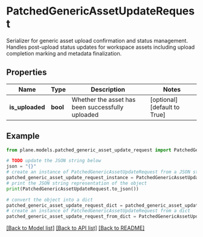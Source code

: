# PatchedGenericAssetUpdateRequest

Serializer for generic asset upload confirmation and status management.  Handles post-upload status updates for workspace assets including upload completion marking and metadata finalization.

## Properties

Name | Type | Description | Notes
------------ | ------------- | ------------- | -------------
**is_uploaded** | **bool** | Whether the asset has been successfully uploaded | [optional] [default to True]

## Example

```python
from plane.models.patched_generic_asset_update_request import PatchedGenericAssetUpdateRequest

# TODO update the JSON string below
json = "{}"
# create an instance of PatchedGenericAssetUpdateRequest from a JSON string
patched_generic_asset_update_request_instance = PatchedGenericAssetUpdateRequest.from_json(json)
# print the JSON string representation of the object
print(PatchedGenericAssetUpdateRequest.to_json())

# convert the object into a dict
patched_generic_asset_update_request_dict = patched_generic_asset_update_request_instance.to_dict()
# create an instance of PatchedGenericAssetUpdateRequest from a dict
patched_generic_asset_update_request_from_dict = PatchedGenericAssetUpdateRequest.from_dict(patched_generic_asset_update_request_dict)
```
[[Back to Model list]](../README.md#documentation-for-models) [[Back to API list]](../README.md#documentation-for-api-endpoints) [[Back to README]](../README.md)


